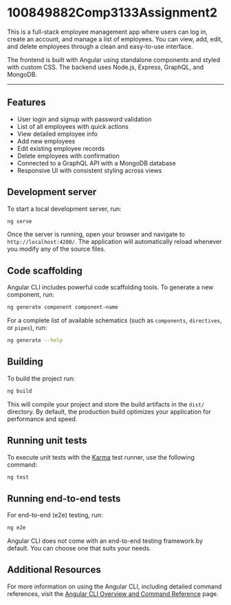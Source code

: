# 100849882Comp3133Assignment2

This is a full-stack employee management app where users can log in, create an account, and manage a list of employees. You can view, add, edit, and delete employees through a clean and easy-to-use interface.

The frontend is built with Angular using standalone components and styled with custom CSS. The backend uses Node.js, Express, GraphQL, and MongoDB.

---

## Features

- User login and signup with password validation
- List of all employees with quick actions
- View detailed employee info
- Add new employees
- Edit existing employee records
- Delete employees with confirmation
- Connected to a GraphQL API with a MongoDB database
- Responsive UI with consistent styling across views


## Development server

To start a local development server, run:

```bash
ng serve
```

Once the server is running, open your browser and navigate to `http://localhost:4200/`. The application will automatically reload whenever you modify any of the source files.

## Code scaffolding

Angular CLI includes powerful code scaffolding tools. To generate a new component, run:

```bash
ng generate component component-name
```

For a complete list of available schematics (such as `components`, `directives`, or `pipes`), run:

```bash
ng generate --help
```

## Building

To build the project run:

```bash
ng build
```

This will compile your project and store the build artifacts in the `dist/` directory. By default, the production build optimizes your application for performance and speed.

## Running unit tests

To execute unit tests with the [Karma](https://karma-runner.github.io) test runner, use the following command:

```bash
ng test
```

## Running end-to-end tests

For end-to-end (e2e) testing, run:

```bash
ng e2e
```

Angular CLI does not come with an end-to-end testing framework by default. You can choose one that suits your needs.

## Additional Resources

For more information on using the Angular CLI, including detailed command references, visit the [Angular CLI Overview and Command Reference](https://angular.dev/tools/cli) page.
